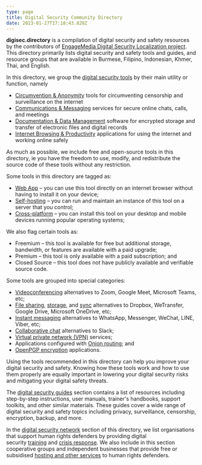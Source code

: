 ```yaml
---
type: page
title: Digital Security Community Directory
date: 2023-01-27T17:18:43.828Z
---
```

**digisec.directory** is a compilation of digital security and safety resources by the contributors of [EngageMedia Digital Security Localization project](https://engagemedia.org/projects/localization/). This directory primarily lists digital security and safety tools and guides, and resource groups that are available in Burmese, Filipino, Indonesian, Khmer, Thai, and English.

In this directory, we group the [digital security tools](/categories/digital-security-tools/) by their main utility or function, namely

* [Circumvention & Anonymity](/tags/circumvention-anonymity/) tools for circumventing censorship and surveillance on the internet
* [Communications & Messaging](/tags/communications-messaging/) services for secure online chats, calls, and meetings
* [Documentation & Data Management](/tags/documentation-data-management/) software for encrypted storage and transfer of electronic files and digital records
* [Internet Browsing & Productivity](/tags/productivity-internet-browsing/) applications for using the internet and working online safely

As much as possible, we include free and open-source tools in this directory, ie you have the freedom to use, modify, and redistribute the source code of these tools without any restriction. 

Some tools in this directory are tagged as:

* [Web App](/tags/web-app/) – you can use this tool directly on an internet browser without having to install it on your device;
* [Self-hosting](/tags/self-hosting/) – you can run and maintain an instance of this tool on a server that you control;
* [Cross-platform](/tags/cross-platform/) – you can install this tool on your desktop and mobile devices running popular operating systems;

We also flag certain tools as:

* Freemium – this tool is available for free but additional storage, bandwidth, or features are available with a paid upgrade;
* Premium – this tool is only available with a paid subscription; and
* Closed Source – this tool does not have publicly available and verifiable source code.

Some tools are grouped into special categories:

* [Videoconferencing](/categories/videoconferencing) alternatives to Zoom, Google Meet, Microsoft Teams, etc;
* [File sharing](/categories/file-sharing), [storage](/categories/file-storage), and [sync](/categories/file-sync) alternatives to Dropbox, WeTransfer, Google Drive, Microsoft OneDrive, etc;
* [Instant messaging](/categories/instant-messaging) alternatives to WhatsApp, Messenger, WeChat, LINE, Viber, etc;
* [Collaborative chat](/categories/collaborative-chat) alternatives to Slack;
* [Virtual private network (VPN)](/categories/virtual-private-network) services;
* Applications configured with [Onion routing](/categories/onion-routing); and
* [OpenPGP encryption](/categories/openpgp-encryption) applications.

Using the tools recommended in this directory can help you improve your digital security and safety. Knowing how these tools work and how to use them properly are equally important in lowering your digital security risks and mitigating your digital safety threats.

The [digital security guides](/categories/digital-security-guides/) section contains a list of resources including step-by-step instructions, user manuals, trainer's handbooks, support toolkits, and other similar materials. These guides cover a wide range of digital security and safety topics including privacy, surveillance, censorship, encryption, backup, and more.

In the [digital security network](/categories/digital-security-network/) section of this directory, we list organisations that support human rights defenders by providing digital security [training](/categories/digital-security-trainers/) and [crisis response](/categories/digital-security-crisis-responders/). We also include in this section cooperative groups and independent businesses that provide free or subsidised [hosting and other services](/categories/digital-security-service-providers/) to human rights defenders.